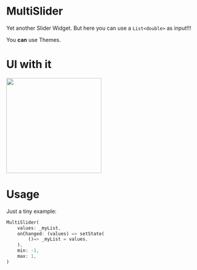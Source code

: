 # MultiSlider

Yet another Slider Widget. But here you can use a `List<double>` as input!!!

You **can** use Themes.

# UI with it

<img src="https://github.com/sthefanoss/flutter_multi_slider/blob/main/sc.png" width="250">

# Usage
Just a tiny example:
```dart
MultiSlider(
    values: _myList,
    onChanged: (values) => setState(
        ()=> _myList = values,
    ),
    min: -1,
    max: 1,
)
```

